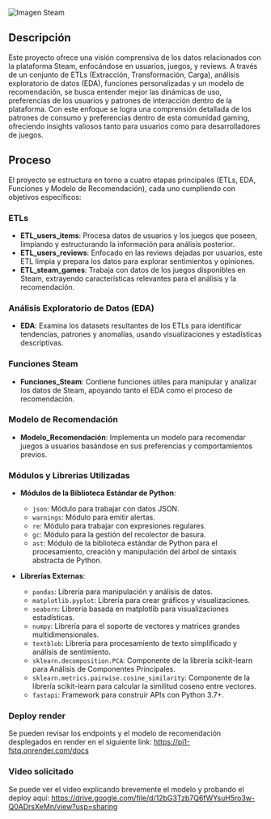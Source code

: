 ![Imagen Steam](https://areajugones.sport.es/wp-content/uploads/2015/01/Steam-OS-Planet-Steam-Logo-780x440.jpg) 


## Descripción

Este proyecto ofrece una visión comprensiva de los datos relacionados con la plataforma Steam, enfocándose en usuarios, juegos, y reviews. A través de un conjunto de ETLs (Extracción, Transformación, Carga), análisis exploratorio de datos (EDA), funciones personalizadas y un modelo de recomendación, se busca entender mejor las dinámicas de uso, preferencias de los usuarios y patrones de interacción dentro de la plataforma. Con este enfoque se logra una comprensión detallada de los patrones de consumo y preferencias dentro de esta comunidad gaming, ofreciendo insights valiosos tanto para usuarios como para desarrolladores de juegos.

## Proceso

El proyecto se estructura en torno a cuatro etapas principales (ETLs, EDA, Funciones y Modelo de Recomendación), cada uno cumpliendo con objetivos específicos:

### ETLs
- **ETL_users_items**: Procesa datos de usuarios y los juegos que poseen, limpiando y estructurando la información para análisis posterior.
- **ETL_users_reviews**: Enfocado en las reviews dejadas por usuarios, este ETL limpia y prepara los datos para explorar sentimientos y opiniones.
- **ETL_steam_games**: Trabaja con datos de los juegos disponibles en Steam, extrayendo características relevantes para el análisis y la recomendación.

### Análisis Exploratorio de Datos (EDA)
- **EDA**: Examina los datasets resultantes de los ETLs para identificar tendencias, patrones y anomalías, usando visualizaciones y estadísticas descriptivas.

### Funciones Steam
- **Funciones_Steam**: Contiene funciones útiles para manipular y analizar los datos de Steam, apoyando tanto el EDA como el proceso de recomendación.

### Modelo de Recomendación
- **Modelo_Recomendación**: Implementa un modelo para recomendar juegos a usuarios basándose en sus preferencias y comportamientos previos.

### Módulos y Librerias Utilizadas

- **Módulos de la Biblioteca Estándar de Python**:
    - `json`: Módulo para trabajar con datos JSON.
    - `warnings`: Módulo para emitir alertas.
    - `re`: Módulo para trabajar con expresiones regulares.
    - `gc`: Módulo para la gestión del recolector de basura.
    - `ast`: Módulo de la biblioteca estándar de Python para el procesamiento, creación y manipulación del árbol de sintaxis abstracta de Python.

- **Librerías Externas**:
    - `pandas`: Librería para manipulación y análisis de datos.
    - `matplotlib.pyplot`: Librería para crear gráficos y visualizaciones.
    - `seaborn`: Librería basada en matplotlib para visualizaciones estadísticas.
    - `numpy`: Librería para el soporte de vectores y matrices grandes multidimensionales.
    - `textblob`: Librería para procesamiento de texto simplificado y análisis de sentimiento.
    - `sklearn.decomposition.PCA`: Componente de la librería scikit-learn para Análisis de Componentes Principales.
    - `sklearn.metrics.pairwise.cosine_similarity`: Componente de la librería scikit-learn para calcular la similitud coseno entre vectores.
    - `fastapi`: Framework para construir APIs con Python 3.7+.


### Deploy render   
Se pueden revisar los endpoints y el modelo de recomendación desplegados en render en el siguiente link: https://pi1-fstq.onrender.com/docs


### Video solicitado
Se puede ver el video explicando brevemente el modelo y probando el deploy aquí: https://drive.google.com/file/d/12bG3Tzb7Q6fWYsuH5ro3w-Q0ADrsXeMn/view?usp=sharing

